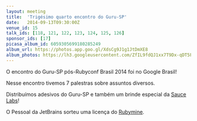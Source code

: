 ```yaml
---
layout: meeting
title:  'Trigésimo quarto encontro do Guru-SP'
date:   2014-09-13T09:30:00Z
venue_id: 15
talk_ids: [118, 121, 122, 123, 124, 125, 126]
sponsor_ids: [17]
picasa_album_id: 6059305699180285249
album_url: https://photos.app.goo.gl/XdsCg9J1g1JtDmXE8
album_photos: https://lh3.googleusercontent.com/ZfIL9fdQJ1xx7T9Dx-qDT5FRX-_N6D5mvt2R1a716Mbz2t-hJXfl0_cDWtxGvDMOu3LoidLXdloneH4A-BW1rR0o68PziUr74hsvm-cIq4jdrwV4Ea1-9q9BervOgJzd4vmPh11iIrFeLABjJzNGPTVsQdltwGOAp2bhABtDdlxHvyD3mLb5gXENmasB0Vp1QcOjtL0kdMtf6hBfWitPQQt7-ulSDlNy16LiuqbS0svbkAWB5Qgygl1qFpxMttIoSr89YvjEpotYtyvkwcZP698PQll4dE4uec57NspRq9PIIZ6bQHYjRB3vfpw8o48w2pZAeBpbO_MfF-aW0_pQmd8vxd1XYhHKlw9e3lcBbMy5KkYXPvo6M3tO0XjPxpo7MD6koQMx31VxHAIkjzlR4d3re9OAdVgT-VwAmnQinsTpsXzN0ylOJ1QJk97vJxr5dfL32kH5h-69dfjx2F7ozR-upgH8Te7ZT93YIS_gxSxAm6mSI4KfqJyRwuqI-YDF23eiJzGsqO0U4R3n47T0zJjE7Asj1c25YS771bS5maALlVy7B6ucKoKQeo2_-otp76w7ycK_PrcN9FU7kGtXi8EoCF0AS55uhV8n1O1ron5nIZdlSkiW4tu79dp0pgq_11jO9mrfoo7K4DwNm9fV3X8IgI8DT2Jpx632KIc21N6TkblPXZVscNNXMOAl2YqMuYxDL2M-KKgVBZAazA
---
```


<p>O encontro do Guru-SP p&oacute;s-Rubyconf Brasil 2014 foi no Google Brasil!</p>

<p>Nesse encontro tivemos 7 palestras sobre assuntos diversos.</p>

<p>Distribu&iacute;mos adesivos do Guru-SP e tamb&eacute;m um brinde especial da <a href="https://saucelabs.com/">Sauce Labs</a>!</p>

<p>O Pessoal da JetBrains sorteu uma licen&ccedil;a do <a href="http://www.jetbrains.com/ruby/">Rubymine</a>.</p>

